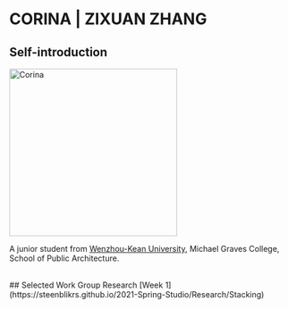 # CORINA | ZIXUAN ZHANG

## Self-introduction
<img alt="Corina" src="https://github.com/steenblikrs/2021-Spring-Studio/blob/gh-pages/students/Corina/homepage-1.jpg?raw=true" width="300">
 <br>
      
   A junior student from [Wenzhou-Kean University](http://www.wku.edu.cn/), Michael Graves College, School of Public Architecture. 


 <br>
## Selected Work 
   Group Research [Week 1](https://steenblikrs.github.io/2021-Spring-Studio/Research/Stacking)


